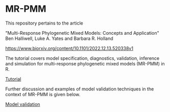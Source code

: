 # MR-PMM

This repository pertains to the article

"Multi-Response Phylogenetic Mixed Models: Concepts and Application"
        Ben Halliwell, Luke A. Yates and Barbara R. Holland

https://www.biorxiv.org/content/10.1101/2022.12.13.520338v1

The tutorial covers model specification, diagnostics, validation, inference and simulation for multi-response phylogenetic mixed models (MR-PMM) in R.

[Tutorial](https://Benjamin-Halliwell.github.io/MR-PMM/MR-PMM_tutorial.html)

Further discussion and examples of model validation techniques in the context of MR-PMM is given below.

[Model validation](https://Benjamin-Halliwell.github.io/MR-PMM/modelValidation/PMM_validation_md.html)
